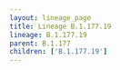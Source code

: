 ```yaml
---
layout: lineage_page
title: Lineage B.1.177.19
lineage: B.1.177.19
parent: B.1.177
children: ['B.1.177.19']
---
```

